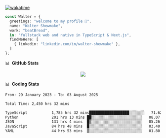 [![wakatime](https://wakatime.com/badge/user/633611a5-2410-4a66-96ad-ce6a6df384d0.svg)](https://wakatime.com/@633611a5-2410-4a66-96ad-ce6a6df384d0)

```ts
const Walter = {
  greetings: "welcome to my profile 👋",
  name: "Walter Shewmake",
  work: "beatBread",
  in: "fullstack web and native in TypeScript & Next.js",
  findMeHere: [
    { linkedin: "linkedin.com/in/walter-shewmake" },
  ]
};
```

📊 &nbsp;**GitHub Stats**

<p align="center">
<img src="https://streak-stats.demolab.com?user=waltershewmake&theme=monokai&short_numbers=true)](https://git.io/streak-stats" />
</p>

📊 &nbsp;**Coding Stats**

<!--![Wwakatime stats](https://github-readme-stats.vercel.app/api/wakatime?username=waltershewmake&hide_title=true&hide_border=true&langs_count=5&bg_color=00000000&text_color=777)-->


<!--START_SECTION:waka-->

```txt
From: 29 January 2023 - To: 03 August 2025

Total Time: 2,450 hrs 32 mins

TypeScript           1,785 hrs 32 mins██████████████████░░░░░░░   71.62 %
Python               201 hrs 13 mins ██░░░░░░░░░░░░░░░░░░░░░░░   08.07 %
JSON                 131 hrs 4 mins  █▒░░░░░░░░░░░░░░░░░░░░░░░   05.26 %
JavaScript           84 hrs 48 mins  █░░░░░░░░░░░░░░░░░░░░░░░░   03.40 %
YAML                 44 hrs 53 mins  ▒░░░░░░░░░░░░░░░░░░░░░░░░   01.80 %
```

<!--END_SECTION:waka-->
